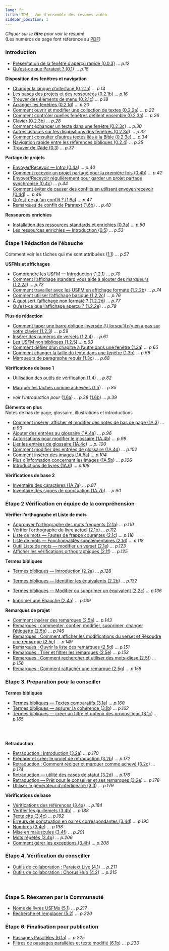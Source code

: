 ```yaml
---
lang: fr
title: TDM - Vue d'ensemble des résumés vidéo
sidebar_position: 1
---
```

*Cliquer sur le **titre** pour voir le résumé*  
(Les numéros de page font référence au [PDF](pathname:///img/Ptx-vidsum-fr-9.3.pdf))

### Introduction  
-  [Présentation de la fenêtre d’aperçu rapide (0.0.3)](01-Introduction/0.2.Navigation/0.0.3.md) … *p.12*  
-  [Qu’est-ce que Paratext ? (0.1](01-Introduction/0.1.md)) … *p.18*  
 
**Disposition des fenêtres et navigation**  
-  [Changer la langue d’interface (0.2.1a](01-Introduction/0.2.Navigation/0.2.1a.md)) … *p.14*  
-  [Les bases des projets et des ressources (0.2.1b](01-Introduction/0.2.Navigation/0.2.1b.md)) … *p.16*  
-  [Trouver des éléments de menu (0.2.1c](01-Introduction/0.2.Navigation/0.2.1c.md)) … *p.18*  
-  [Arranger les fenêtres (0.2.1d](01-Introduction/0.2.Navigation/0.2.1d.md)) … *p.20*  
-  [Comment ouvrir et modifier  une collection de textes (0.2.2a](01-Introduction/0.2.Navigation/0.2.2a.md)) … *p.22*  
-  [Comment contrôler quelles fenêtres défilent  ensemble (0.2.3a](01-Introduction/0.2.Navigation/0.2.3a.md)) … *p.26*  
-  [Clavier (0.2.3b](01-Introduction/0.2.Navigation/0.2.3b.md)) … *p.28*  
-  [Comment échanger un texte dans une fenêtre (0.2.3c](01-Introduction/0.2.Navigation/0.2.3c.md)) … *p.30*  
-  [Autres astuces sur les dispositions des fenêtres (0.2.3d](01-Introduction/0.2.Navigation/0.2.3d.md)) … *p.32*  
-  [Comment consulter d’autres textes liés à la Bible (0.2.3e](01-Introduction/0.2.Navigation/0.2.3e.md)) … *p.34*  
-  [Navigation rapide entre les références bibliques (0.2.4](01-Introduction/0.2.Navigation/0.2.4.md)) … *p.35*  
-  [Trouver de l’Aide (0.3](01-Introduction/0.2.Navigation/0.3.md)) … *p.37*  

**Partage de projets**     
-  [Envoyer/Recevoir — Intro (0.4a](01-Introduction/0.4.Project-sharing/0.4a.md)) … *p.40*  
-  [Comment recevoir un projet partagé pour la première fois (0.4b](01-Introduction/0.4.Project-sharing/0.4b.md)) … *p.42*  
-  [Envoyer/Recevoir régulièrement pour garder un projet partagé synchronisé (0.4c](01-Introduction/0.4.Project-sharing/0.4c.md)) … *p.44*  
-  [Comment éviter de causer des conflits en utilisant envoyer/recevoir (0.4d](01-Introduction/0.4.Project-sharing/0.4d.md)) … *p.46*  
-  [Qu’est-ce qu’un conflit ? (1.6a](01-Introduction/0.4.Project-sharing/1.6a.md)) … *p.47*  
-  [Remarques de conflit de Paratext (1.6b](01-Introduction/0.4.Project-sharing/1.6b.md)) … *p.48*  

**Ressources enrichies**   
-  [Installation des ressources standards et enrichies  (0.3a](01-Introduction/0.5.Enhanced-resources/0.3a.md)) … *p.50*  
-  [Les ressources enrichies — Introduction (0.5](01-Introduction/0.5.Enhanced-resources/0.5.md)) … *p.53*  


### Étape 1 Rédaction de l’ébauche

Comment voir les tâches qui me sont attribuées ([1.1](02-Stage-1/1.Drafting-editing/1.1.md)) … *p.57*  
 
**USFMs et affichages**    
-  [Comprendre les USFM — Introduction (1.2.1](02-Stage-1/2.USFM/1.2.1.md)) … *p.70*  
-  [Comment l’affichage standard vous aide à ajouter des marqueurs (1.2.2a](02-Stage-1/2.USFM/1.2.2a.md)) … *p.72*  
-  [Comment travailler avec les USFM en affichage formaté (1.2.2b](02-Stage-1/2.USFM/1.2.2b.md)) … *p.74*  
-  [Comment utiliser l’affichage basique (1.2.2c](02-Stage-1/2.USFM/1.2.2c.md)) … *p.76*  
-  [À quoi sert l’affichage non formaté ? (1.2.2d](02-Stage-1/2.USFM/1.2.2d.md)) … *p.77*  
-  [Qu’est-ce que l’affichage aperçu ? (1.2.2e](02-Stage-1/2.USFM/1.2.2e.md)) … *p.79*  
  
**Plus de rédaction**  
-  [Comment taper une barre oblique inversée (\\) lorsqu’il n’y en a pas sur votre clavier (1.2.3](02-Stage-1/1.Drafting-editing/1.2.3.md)) … *p.59*  
-  [Insérer des numéros de versets (1.2.4](02-Stage-1/1.Drafting-editing/1.2.4.md)) … *p.61*  
-  [Les USFM non bibliques (1.2.5](02-Stage-1/1.Drafting-editing/1.2.5.md)) … *p.63*  
-  [Comment défiler d’un chapitre à l’autre dans une fenêtre (1.3a](02-Stage-1/1.Drafting-editing/1.3a.md)) … *p.65*  
-  [Comment changer la taille du texte dans une fenêtre (1.3b](02-Stage-1/1.Drafting-editing/1.3b.md)) … *p.66*  
-  [Marqueurs de paragraphe requis (1.3c](02-Stage-1/1.Drafting-editing/1.3c.md)) … *p.68*  


**Vérifications de base 1**    
-  [Utilisation des outils de vérification (1.4](02-Stage-1/4.Basic-checks/1.4.md)) … *p.82*  
-  [Marquer les tâches comme achevées (1.5](02-Stage-1/4.Basic-checks/1.5.md)) … *p.85*  


-  *voir l’introduction pour* ([1.6a](01-Introduction/0.4.Project-sharing/1.6a.md)) … *p.38*  ([1.6b](01-Introduction/0.4.Project-sharing/1.6b.md)) … *p.39* 
  
**Éléments en plus**    
  Notes de bas de page, glossaire, illustrations et introductions   
-  [Comment insérer, afficher et modifier des notes de bas de page (1A.3](02-Stage-1/5.Additional/1A.3.md)) … *p.93*  
-  [Ajouter des entrées au glossaire (1A.4a](02-Stage-1/5.Additional/1A.4a.md)) … *p.96*  
-  [Autorisations pour modifier le glossaire (1A.4b](02-Stage-1/5.Additional/1A.4b.md)) … *p.99*  
-  [Lier les entrées de glossaire (1A.4c](02-Stage-1/5.Additional/1A.4c.md)) … *p. 100*  
-  [Comment modifier des entrées de glossaire (1A.4d](02-Stage-1/5.Additional/1A.4d.md)) … *p.102*  
-  [Comment insérer des images (1A.5a](02-Stage-1/5.Additional/1A.5a.md)) … *p.104*  
-  [Plus d’information concernant les images (1A.5b](02-Stage-1/5.Additional/1A.5b.md)) … *p.106*  
-  [Introductions de livres (1A.6](02-Stage-1/5.Additional/1A.6.md)) … *p.108*  
  
**Vérifications de base 2**   
-  [Inventaire des caractères (1A.7a](02-Stage-1/4.Basic-checks/1A.7a.md)) … *p.87*  
-  [Inventaire des signes de ponctuation (1A.7b](02-Stage-1/4.Basic-checks/1A.7b.md)) … *p.90*  
  
### Étape 2 Vérification en équipe de la compréhension   
      
**Vérifier l’orthographe et Liste de mots**    
-  [Approuver l’orthographe des mots fréquents (2.1a](03-Stage-2/2.1-Spell-check-wordlist/2.1a.md)) … *p.110*  
-  [Vérifier l’orthographe du livre actuel (2.1b](03-Stage-2/2.1-Spell-check-wordlist/2.1b.md)) … *p.112*  
-  [Liste de mots — Fautes de frappe courantes (2.1c](03-Stage-2/2.1-Spell-check-wordlist/2.1c.md)) … *p.116*  
-  [Liste de mots — Fonctionnalités supplémentaires (2.1d](03-Stage-2/2.1-Spell-check-wordlist/2.1d.md)) … *p.118*  
-  [Outil Liste de mots — modifier un verset (2.1e](03-Stage-2/2.1-Spell-check-wordlist/2.1e.md)) … *p.123*  
-  [Afficher les vérifications orthographiques (2.1f](03-Stage-2/2.1-Spell-check-wordlist/2.1f.md)) … *p.125*  
  
**Termes bibliques**    
-  [Termes bibliques — Introduction (2.2a](03-Stage-2/2.2-Biblical-terms/2.2a.md)) … *p.128*  
-  [Termes bibliques — Identifier les équivalents (2.2b](03-Stage-2/2.2-Biblical-terms/2.2b.md)) … *p.132*  
-  [Termes bibliques — Modifier ou supprimer un équivalent (2.2c](03-Stage-2/2.2-Biblical-terms/2.2c.md)) … *p.136*  
  
-  [Imprimer une Ébauche (2.4a](03-Stage-2/2.4a.md)) … *p.139*  
  
**Remarques de projet**    
-  [Comment insérer des remarques (2.5a](03-Stage-2/2.5-Project-notes/2.5a.md)) … *p.143*  
-  [Remarques : commenter, confier, modifier, supprimer, changer l’étiquette (2.5b](03-Stage-2/2.5-Project-notes/2.5b.md)) … *p.146*  
-  [Remarques : Comment afficher les modifications du verset et Résoudre une remarque (2.5c](03-Stage-2/2.5-Project-notes/2.5c.md)) … *p.149*  
-  [Remarques : Ouvrir la liste des remarques (2.5d](03-Stage-2/2.5-Project-notes/2.5d.md)) … *p.151*  
-  [Remarques : Trier et filtrer les remarques (2.5e](03-Stage-2/2.5-Project-notes/2.5e.md)) … *p.153*  
-  [Remarques : Comment rechercher et utiliser des mots-dièse (2.5f](03-Stage-2/2.5-Project-notes/2.5f.md)) … *p.156*  
-  [Remarques : Comment rattacher une remarque (2.5g](03-Stage-2/2.5-Project-notes/2.5g.md)) … *p.158*  
  
### Étape 3. Préparation pour la conseiller  
  
**Termes bibliques**    
-  [Termes bibliques — Textes comparatifs (3.1a](04-Stage-3/3.1-Biblical-terms/3.1a.md)) … *p.160*  
-  [Termes bibliques — assurer la cohérence (3.1b](04-Stage-3/3.1-Biblical-terms/3.1b.md)) … *p.162*  
-  [Termes bibliques — créer un filtre et obtenir des propositions (3.1c](04-Stage-3/3.1-Biblical-terms/3.1c.md)) … *p.165*  
  
#####  

**Retraduction**    
-  [Retraduction : Introduction (3.2a](04-Stage-3/3.2-Back-translation/3.2a.md)) … *p.170*  
-  [Préparer et créer le projet de retraduction (3.2b](04-Stage-3/3.2-Back-translation/3.2b.md)) … *p.172*  
-  [Retraduction : Comment rédiger et marquer comme achevé (3.2c](04-Stage-3/3.2-Back-translation/3.2c.md)) … *p.174*  
-  [Retraduction — utilité des cases de statut (3.2d](04-Stage-3/3.2-Back-translation/3.2d.md)) … *p.176*  
-  [Retraduction — Prêt pour le conseiller et ses remarques (3.2e](04-Stage-3/3.2-Back-translation/3.2e.md)) … *p.178*  
-  [Utiliser le générateur d’interlinéaire (3.3](04-Stage-3/3.3-Custom-interlinears/3.3.md)) … *p.179*  
   
**Vérifications de base**  
-  [Vérifications des références (3.4a](04-Stage-3/3.4-Checks/3.4a.md)) … *p.184*  
-  [Vérifier les guillemets (3.4b](04-Stage-3/3.4-Checks/3.4b.md)) … *p.188*  
-  [Texte cité (3.4c](04-Stage-3/3.4-Checks/3.4c.md)) … *p.192*  
-  [Erreurs de ponctuation en paires correspondantes (3.4d](04-Stage-3/3.4-Checks/3.4d.md)) … *p.195*  
-  [Nombres (3.4e](04-Stage-3/3.4-Checks/3.4e.md)) … *p.198*  
-  [Mise en majuscules (3.4f](04-Stage-3/3.4-Checks/3.4f.md)) … *p.201*  
-  [Mots répétés (3.4g](04-Stage-3/3.4-Checks/3.4g.md)) … *p.206*  
-  [Comment gérer les exceptions (3.4h](04-Stage-3/3.4-Checks/3.4h.md)) … *p.208*  
  
### Étape 4. Vérification du conseiller    
-  [Outils de collaboration : Paratext Live (4.1](05-Stage-4/4.1.md)) … *p.211*  
-  [Outils de collaboration : Chorus Hub (4.2](05-Stage-4/4.2.md)) … *p.215*  

#####  

### Étape 5. Réexamen par la Communauté     
-  [Noms de livres USFMs (5.1](06-Stage-5/5.1.md)) … *p.217*  
-  [Recherche et remplacer (5.2](06-Stage-5/5.2.md)) … *p.220*  

### Étape 6. Finalisation pour publication    
-  [Passages Parallèles (6.1a](07-Stage-6/6.1a.md)) … *p.225*  
-  [Filtres de passages parallèles et texte modifié (6.1b](07-Stage-6/6.1b.md)) … *p.230*  
  
